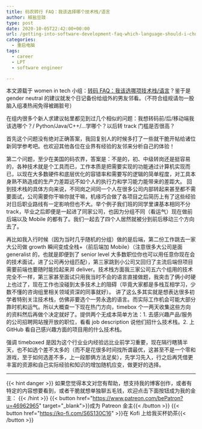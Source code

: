 ```yaml
---
title: 码农转行 FAQ：我该选择哪个技术栈/语言
author: 椒盐豆豉
type: post
date: 2020-10-05T22:42:00+00:00
url: /getting-into-software-development-faq-which-language-should-i-choose/
categories:
  - 重启电脑
tags:
  - career
  - LPT
  - software engineer

---
```

本文源载于 women in tech 小组：[转码 FAQ：我该选哪项技术栈/语言](https://www.douban.com/group/topic/196085852/)？鉴于是 gender neutral 的建议就发个日记备份给组外的男友邻看。（不符合组规请勿一股脑入组凑热闹免得被踢脏号）

在组内很多个新人求建议帖里都见到过几个相似的问题：我想转码前/后/移动端我该选哪个？/ Python/Java/C++/…学哪个？以后转 track 门槛是否很高？

首先这个问题没有绝对正确答案，我回复别人的时候多打了一些就干脆开帖给诸位新同学参考吧。也欢迎其他各位在业界有经验的友邻来分析自己的体验！

第二个问题，至少在美国的码农界，答案是：不是的，初、中级转岗还是挺容易的，各种技术就是个工具而已，工作本质是把需要实现的功能通过计算机实现而已，以现在大多数硬件和底层优化的容错率和需要写的逻辑的简单程度，对工具本身熟不熟造成的生产力差距远不如个人的执行力和学习能力能带来的差距大。 回到技术栈的具体方向来说，不同岗之间同一个人在很多公司内部转起来甚至都不需要面试，公司需要你干嘛你就干嘛，机缘巧合做了各项目之后简历上有了这些经验对日后职业路线有一定影响但也不大。举个例子我们班的同学里课基本相同不分 track，毕业之后即便是一起进了同家公司，也因为分组不同（看运气）现在做前后端以及 Mobile 的都有了。我们一起去了四个人居然就被分到前后移动三个方向去了。

再比如我入行时候（因为当时几乎随机的分组）做的是后端，第二份工作跳去一家大公司做 growth 瞬间变成全栈+（前后端加 Mobile）（注意很多大公司是面 generalist 的，也就是即便到了 senior level 大多数职位你也可以用任意你现在会的技术面试，进了公司再分组匹配），第三家跳到小公司又回归了主流后端但项目需要前端也要随时能捡起来并 deliver。技术栈方面我三家公司五六个组用的技术完全不一样，第三家甚至面试只用我当时不会的语言直接做题，我突击了俩小时硬上也过了，现在工作也没碰到太多技术上的阻碍（毕竟大家都是多栈互相学习，少数不懂的咨询组里相关领域资深的同事就好）。 讲了这么多其实就是想表达很多初学者特别关注技术栈，仿佛非要选个一劳永逸的语言。而实际工作机会可能大部分靠时机和运气。所以大概查一下现在热门方向，timebox 个一两天收集这些方向的资料然后再做个决定就好了。提供两个无成本简单方法：1. 去感兴趣产品/服务的公司招聘网站搜开放的职位，看看 job description 说他们招什么技术栈。2. 上 GitHub 看自己感兴趣方面的项目用的什么技术栈。

强调 timeboxed 是因为这个行业业内经验远比业前学习重要，现在隔行瞎猜半天，也不如选个差不太多的（而不是花很多时间找所谓最优，这甚至不是一个零和游戏，至于如何选差不多，上一段那俩方法足矣），先学习先入，行之后再凭借更丰富的资源和自己实际经验和知识的增加随机应变，做更好的选择。

---
{{< hint danger >}}
如果您觉得本文对您有帮助，想支持我的博客创作，或者有特定的内容想要看到，或者干脆就想单独聊五毛钱，欢迎点击下面按钮成为我的金主：
{{< /hint >}}
{{< button href="https://www.patreon.com/bePatron?u=46962965" target="_blank">}}成为 Patreon 金主{{< /button >}}
{{< button href="https://ko-fi.com/S6S130C16" >}}在 Kofi 上给我买杯奶茶{{< /button >}}